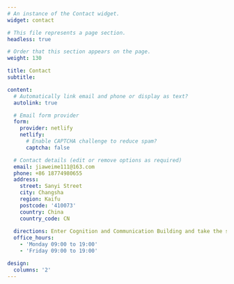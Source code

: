 ```yaml
---
# An instance of the Contact widget.
widget: contact

# This file represents a page section.
headless: true

# Order that this section appears on the page.
weight: 130

title: Contact
subtitle:

content:
  # Automatically link email and phone or display as text?
  autolink: true

  # Email form provider
  form:
    provider: netlify
    netlify:
      # Enable CAPTCHA challenge to reduce spam?
      captcha: false

  # Contact details (edit or remove options as required)
  email: jiaweime111@163.com
  phone: +86 18774980655
  address:
    street: Sanyi Street
    city: Changsha
    region: Kaifu
    postcode: '410073'
    country: China
    country_code: CN
  
  directions: Enter Cognition and Communication Building and take the stairs to Office 222 on Floor 2
  office_hours:
    - 'Monday 09:00 to 19:00'
    - 'Friday 09:00 to 19:00'

design:
  columns: '2'
---
```

